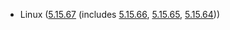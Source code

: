 - Linux ([5.15.67](https://lwn.net/Articles/907526) (includes [5.15.66](https://lwn.net/Articles/907524), [5.15.65](https://lwn.net/Articles/907204), [5.15.64](https://lwn.net/Articles/906630)))
